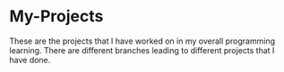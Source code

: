 # My-Projects
These are the projects that I have worked on in my overall programming learning.
There are different branches leading to different projects that I have done. 

